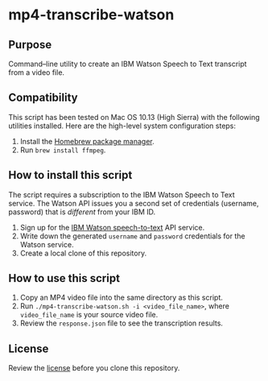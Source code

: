 # mp4-transcribe-watson

## Purpose
Command–line utility to create an IBM Watson Speech to Text transcript from a video file.

## Compatibility
This script has been tested on Mac OS 10.13 (High Sierra) with the following utilities installed. Here are the high-level system configuration steps:

1. Install the [Homebrew package manager](https://brew.sh).
2. Run `brew install ffmpeg`.

## How to install this script
The script requires a subscription to the IBM Watson Speech to Text service.  The Watson API issues you a second set of credentials (username, password) that is *different* from your IBM ID.

1. Sign up for the [IBM Watson speech-to-text](https://www.ibm.com/watson/services/speech-to-text/) API service.
2. Write down the generated `username` and `password` credentials for the Watson service.
3. Create a local clone of this repository.

## How to use this script
1. Copy an MP4 video file into the same directory as this script.
2. Run `./mp4-transcribe-watson.sh -i <video_file_name>`, where `video_file_name` is your source video file.
3. Review the `response.json` file to see the transcription results.

## License
Review the [license](LICENSE) before you clone this repository.
